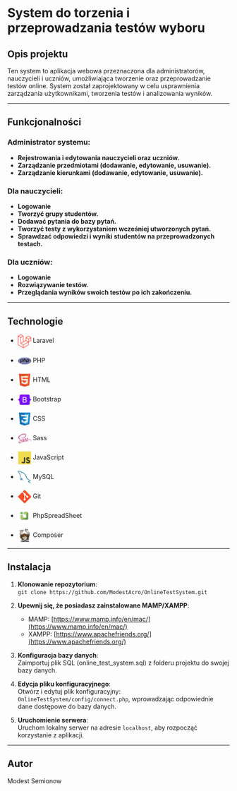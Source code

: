# System do torzenia i przeprowadzania testów wyboru

## Opis projektu
Ten system to aplikacja webowa przeznaczona dla administratorów, nauczycieli i uczniów, umożliwiająca tworzenie oraz przeprowadzanie testów online. System został zaprojektowany w celu usprawnienia zarządzania użytkownikami, tworzenia testów i analizowania wyników.

---

## Funkcjonalności

### Administrator systemu:
- **Rejestrowania i edytowania nauczycieli oraz uczniów.**
- **Zarządzanie przedmiotami (dodawanie, edytowanie, usuwanie).**
- **Zarządzanie kierunkami (dodawanie, edytowanie, usuwanie).**

### Dla nauczycieli:
- **Logowanie**
- **Tworzyć grupy studentów.**
- **Dodawać pytania do bazy pytań.**
- **Tworzyć testy z wykorzystaniem wcześniej utworzonych pytań.**
- **Sprawdzać odpowiedzi i wyniki studentów na przeprowadzonych testach.**

### Dla uczniów:
- **Logowanie**
- **Rozwiązywanie testów.**
- **Przeglądania wyników swoich testów po ich zakończeniu.**

---

## Technologie
<!-- https://github.com/marwin1991/profile-technology-icons -->

- <img src="public/images/README/Laravel.png" alt="Laravel" style="width:30px; vertical-align:middle;"> <span>Laravel</span>

- <img src="public/images/README/PHP.png" alt="PHP" style="width:30px; vertical-align:middle;"> <span>PHP</span>

- <img src="public/images/README/HTML5.png" alt="HTML" style="width:30px; vertical-align:middle;"> <span>HTML</span>

- <img src="public/images/README/Bootstrap.png" alt="Bootstrap" style="width:30px; vertical-align:middle;"> <span>Bootstrap</span>

- <img src="public/images/README/CSS3.png" alt="CSS" style="width:30px; vertical-align:middle;"> <span>CSS</span>

- <img src="public/images/README/Sass.png" alt="Sass" style="width:30px; vertical-align:middle;"> <span>Sass</span>

- <img src="public/images/README/JavaScript.png" alt="JavaScript" style="width:30px; vertical-align:middle;"> <span>JavaScript</span>

- <img src="public/images/README/MySQL.png" alt="MySQL" style="width:30px; vertical-align:middle;"> <span>MySQL</span>

- <img src="public/images/README/Git.png" alt="Git" style="width:30px; vertical-align:middle;"> <span>Git</span>

- <img src="public/images/README/phpspreadsheet.png" alt="jQuery" style="width:30px; vertical-align:middle;"> <span>PhpSpreadSheet<span>

- <img src="public/images/README/Composer.png" alt="jQuery" style="width:30px; vertical-align:middle;"> <span>Composer<span>



---

## Instalacja

1. **Klonowanie repozytorium**:  
   `git clone https://github.com/ModestAcro/OnlineTestSystem.git`

2. **Upewnij się, że posiadasz zainstalowane MAMP/XAMPP**:
    - MAMP: [https://www.mamp.info/en/mac/](https://www.mamp.info/en/mac/)
    - XAMPP: [https://www.apachefriends.org/](https://www.apachefriends.org/)

3. **Konfiguracja bazy danych**:  
   Zaimportuj plik SQL (online_test_system.sql) z folderu projektu do swojej bazy danych.

4. **Edycja pliku konfiguracyjnego**:  
   Otwórz i edytuj plik konfiguracyjny:
   `OnlineTestSystem/config/connect.php`, wprowadzając odpowiednie dane dostępowe do bazy danych.

5. **Uruchomienie serwera**:  
   Uruchom lokalny serwer na adresie `localhost`, aby rozpocząć korzystanie z aplikacji.

---

## Autor

Modest Semionow





